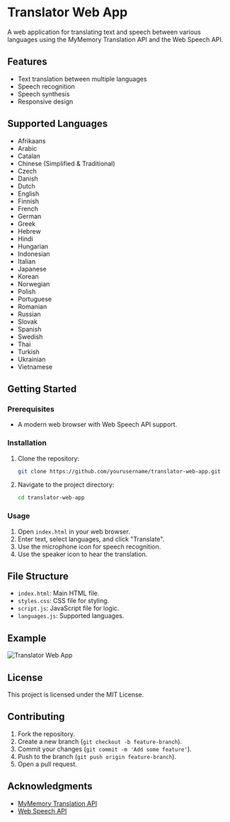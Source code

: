 # Translator Web App

A web application for translating text and speech between various languages using the MyMemory Translation API and the Web Speech API.

## Features

- Text translation between multiple languages
- Speech recognition
- Speech synthesis
- Responsive design

## Supported Languages

- Afrikaans
- Arabic
- Catalan
- Chinese (Simplified & Traditional)
- Czech
- Danish
- Dutch
- English
- Finnish
- French
- German
- Greek
- Hebrew
- Hindi
- Hungarian
- Indonesian
- Italian
- Japanese
- Korean
- Norwegian
- Polish
- Portuguese
- Romanian
- Russian
- Slovak
- Spanish
- Swedish
- Thai
- Turkish
- Ukrainian
- Vietnamese

## Getting Started

### Prerequisites

- A modern web browser with Web Speech API support.

### Installation

1. Clone the repository:
   ```bash
   git clone https://github.com/yourusername/translator-web-app.git
   ```
2. Navigate to the project directory:
   ```bash
   cd translator-web-app
   ```

### Usage

1. Open `index.html` in your web browser.
2. Enter text, select languages, and click "Translate".
3. Use the microphone icon for speech recognition.
4. Use the speaker icon to hear the translation.

## File Structure

- `index.html`: Main HTML file.
- `styles.css`: CSS file for styling.
- `script.js`: JavaScript file for logic.
- `languages.js`: Supported languages.

## Example

![Translator Web App](screenshot.png)

## License

This project is licensed under the MIT License.

## Contributing

1. Fork the repository.
2. Create a new branch (`git checkout -b feature-branch`).
3. Commit your changes (`git commit -m 'Add some feature'`).
4. Push to the branch (`git push origin feature-branch`).
5. Open a pull request.

## Acknowledgments

- [MyMemory Translation API](https://mymemory.translated.net/doc/spec.php)
- [Web Speech API](https://developer.mozilla.org/en-US/docs/Web/API/Web_Speech_API)
